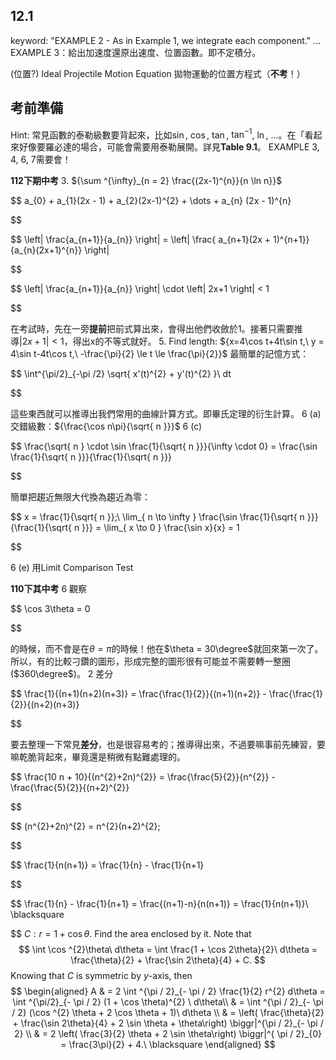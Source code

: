 ## 12.1

keyword: "EXAMPLE 2 - As in Example 1, we integrate each component."
...
EXAMPLE 3：給出加速度還原出速度、位置函數。即不定積分。

(位置?) Ideal Projectile Motion Equation 拋物運動的位置方程式（**不考**！）

## 考前準備

Hint: 常見函數的泰勒級數要背起來，比如$\sin$, $\cos$, $\tan$, $\tan ^{-1}$, $\ln$, ...。在「看起來好像要羅必達的場合，可能會需要用泰勒展開。詳見**Table 9.1**。
EXAMPLE 3, 4, 6, 7需要會！

**112下期中考**
3. ${\sum ^{\infty}_{n = 2} \frac{(2x-1)^{n}}{n \ln n}}$

$$
a_{0} + a_{1}(2x - 1) + a_{2}(2x-1)^{2} + \dots + a_{n} (2x - 1)^{n}

$$

$$
\left| \frac{a_{n+1}}{a_{n}} \right| = \left|  \frac{ a_{n+1}(2x + 1)^{n+1}}{a_{n}(2x+1)^{n}} \right|

$$

$$
\left| \frac{a_{n+1}}{a_{n}} \right| \cdot \left| 2x+1 \right|  < 1

$$

在考試時，先在一旁**提前**把前式算出來，會得出他們收斂於$1$。接著只需要推導$\left| 2x+1 \right|<1$，得出x的不等式就好。
5. Find length: ${x=4\cos t+4t\sin t,\ y = 4\sin t-4t\cos t,\ -\frac{\pi}{2} \le t \le \frac{\pi}{2}}$
最簡單的記憶方式：

$$
\int^{\pi/2}_{-\pi /2} \sqrt{ x'(t)^{2} + y'(t)^{2} }\ dt

$$

這些東西就可以推導出我們常用的曲線計算方式。即畢氏定理的衍生計算。
6 (a)
交錯級數：${\frac{\cos n\pi}{\sqrt{ n }}}$
6 (c)

$$
\frac{\sqrt{ n } \cdot \sin \frac{1}{\sqrt{ n }}}{\infty \cdot 0} = \frac{\sin \frac{1}{\sqrt{ n }}}{\frac{1}{\sqrt{ n }}}

$$

簡單把趨近無限大代換為趨近為零：

$$
x = \frac{1}{\sqrt{ n }};\ \lim_{ n \to \infty } \frac{\sin \frac{1}{\sqrt{ n }}}{\frac{1}{\sqrt{ n }}} = \lim_{ x \to 0 } \frac{\sin x}{x} = 1

$$

6 (e) 用Limit Comparison Test

**110下其中考**
6
觀察

$$
\cos 3\theta = 0

$$

的時候，而不會是在$\theta = \pi$的時候！他在$\theta = 30\degree$就回來第一次了。所以，有的比較刁鑽的圖形，形成完整的圖形很有可能並不需要轉一整圈($360\degree$)。
2
差分

$$
\frac{1}{(n+1)(n+2)(n+3)} = \frac{\frac{1}{2}}{(n+1)(n+2)} - \frac{\frac{1}{2}}{(n+2)(n+3)}

$$

要去整理一下常見**差分**，也是很容易考的；推導得出來，不過要嘛事前先練習，要嘛乾脆背起來，畢竟還是稍微有點難處理的。

$$
\frac{10 n + 10}{(n^{2}+2n)^{2}} = \frac{\frac{5}{2}}{n^{2}} - \frac{\frac{5}{2}}{(n+2)^{2}}

$$

$$
(n^{2}+2n)^{2} = n^{2}(n+2)^{2};

$$

$$
\frac{1}{n(n+1)} = \frac{1}{n} - \frac{1}{n+1}

$$

$$
\frac{1}{n} - \frac{1}{n+1} = \frac{(n+1)-n}{n(n+1)} = \frac{1}{n(n+1)}\ \blacksquare

$$
$C: r = 1 + \cos\theta$. Find the area enclosed by it.
Note that
$$
\int \cos ^{2}\theta\ d\theta = \int \frac{1 + \cos 2\theta}{2}\ d\theta = \frac{\theta}{2} + \frac{\sin 2\theta}{4} + C.
$$
Knowing that $C$ is symmetric by $y$-axis, then
$$
\begin{aligned}
A & = 2 \int ^{\pi / 2}_{- \pi / 2} \frac{1}{2} r^{2} d\theta = \int ^{\pi/2}_{- \pi / 2} (1 + \cos \theta)^{2}  \ d\theta\\
 & = \int ^{\pi / 2}_{- \pi / 2} (\cos ^{2} \theta + 2 \cos \theta + 1)\ d\theta  \\
 & = \left( \frac{\theta}{2} + \frac{\sin 2\theta}{4} + 2 \sin \theta  + \theta\right) \biggr|^{\pi / 2}_{- \pi / 2} \\
 & = 2 \left( \frac{3}{2} \theta  + 2 \sin \theta\right) \biggr|^{ \pi / 2}_{0} = \frac{3\pi}{2} + 4.\ \blacksquare
\end{aligned}
$$